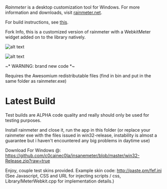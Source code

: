 *Rainmeter* is a desktop customization tool for Windows. For more information and downloads, visit [rainmeter.net](http://rainmeter.net/).

For build instructions, see [this](https://github.com/rainmeter/rainmeter/blob/master/Docs/Building.md).

Fork Info, this is a customized version of rainmeter with a WebkitMeter widget added on to the library natively.

![alt text](http://up2go.us/static/img/html5_clocks_in_rm.PNG "Working in rainmeter")

![alt text](http://up2go.us/static/img/wtf_webpushers.PNG "FB + Clocks + Shit")


~* WARNING: brand new code *~

Requires the Awesomium redistributable files (find in bin and put in the same folder as rainmeter.exe)

Latest Build
========

Test builds are ALPHA code quality and really should only be used for testing purposes. 

Install rainmeter and close it, run the app in this folder (or replace your rainmeter exe with the files issued in win32-release, instability is almost a guarantee but i haven't encountered any big problems in daytime use)

Download For Windows @: https://github.com/c0cainec0la/insanemeter/blob/master/win32-Release.zip?raw=true

Enjoy, couple test skins provided. Example skin code: http://paste.pm/fef.ini (See Javascript, CSS and URL for injecting scripts / css, Library/MeterWebkit.cpp for implementation details.)
